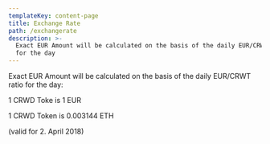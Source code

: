 ```yaml
---
templateKey: content-page
title: Exchange Rate
path: /exchangerate
description: >-
  Exact EUR Amount will be calculated on the basis of the daily EUR/CRWT ratio
  for the day
---
```

Exact EUR Amount will be calculated on the basis of the daily EUR/CRWT ratio for the day:

1 CRWD Toke is 1 EUR

1 CRWD Token is 0.003144 ETH

(valid for 2. April 2018)
